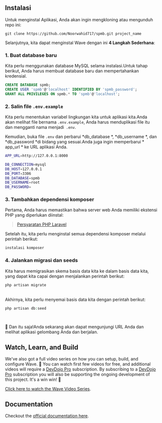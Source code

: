 
## Instalasi

Untuk menginstal Aplikasi, Anda akan ingin mengkloning atau mengunduh repo ini:

```
git clone https://github.com/Noorwahid717/spmb.git project_name
```

Selanjutnya, kita dapat menginstal Wave dengan ini **4 Langkah Sederhana**:

### 1. Buat database baru

Kita perlu menggunakan database MySQL selama instalasi.Untuk tahap berikut, Anda harus membuat database baru dan mempertahankan kredensial.

```sql
CREATE DATABASE spmb;
CREATE USER 'spmb'@'localhost' IDENTIFIED BY 'spmb_password';
GRANT ALL PRIVILEGES ON spmb.* TO 'spmb'@'localhost';
```

### 2. Salin file `.env.example`

Kita perlu menentukan variabel lingkungan kita untuk aplikasi kita.Anda akan melihat file bernama `.env.example`, Anda harus menduplikasi file itu dan mengganti nama menjadi` .env`.

Kemudian, buka file `.env` dan perbarui *db_database *, *db_username *, dan *db_password *di bidang yang sesuai.Anda juga ingin memperbarui * app_url * ke URL aplikasi Anda.

```bash
APP_URL=http://127.0.0.1:8000

DB_CONNECTION=mysql
DB_HOST=127.0.0.1
DB_PORT=3306
DB_DATABASE=spmb
DB_USERNAME=root
DB_PASSWORD=
```


### 3. Tambahkan dependensi komposer

Pertama, Anda harus memastikan bahwa server web Anda memiliki ekstensi PHP yang diperlukan diinstal:

> [Persyaratan PHP Laravel](https://laravel.com/docs/9.x/deployment#server-requirements)

Setelah itu, kita perlu menginstal semua dependensi komposer melalui perintah berikut:
```PHP
instalasi komposer
```

### 4. Jalankan migrasi dan seeds

Kita harus memigrasikan skema basis data kita ke dalam basis data kita, yang dapat kita capai dengan menjalankan perintah berikut:
```php
php artisan migrate
```
<br>
Akhirnya, kita perlu menyemai basis data kita dengan perintah berikut:

```php
php artisan db:seed
```
<br>

🎉 Dan itu saja!Anda sekarang akan dapat mengunjungi URL Anda dan melihat aplikasi gelombang Anda dan berjalan.

## Watch, Learn, and Build

We've also got a full video series on how you can setup, build, and configure Wave. 🍿 You can watch first few videos for free, and additional videos will require a [DevDojo Pro](https://devdojo.com/pro) subscription. By subscribing to a [DevDojo Pro](https://devdojo.com/pro) subscription you will also be supporting the ongoing development of this project. It's a win win! 🙌

[Click here to watch the Wave Video Series](https://devdojo.com/course/wave).


## Documentation

Checkout the [official documentation here](https://wave.devdojo.com/docs).
